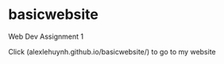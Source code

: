 # basicwebsite
Web Dev Assignment 1 

Click (alexlehuynh.github.io/basicwebsite/) to go to my website
